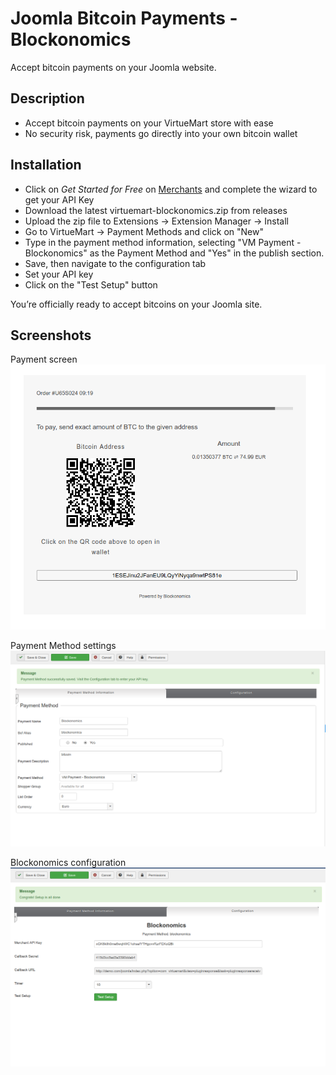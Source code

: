 # Joomla Bitcoin Payments - Blockonomics #
Accept bitcoin payments on your Joomla website.

## Description ##
- Accept bitcoin payments on your VirtueMart store with ease
- No security risk, payments go directly into your own bitcoin wallet

## Installation ##
- Click on *Get Started for Free* on [Merchants](https://www.blockonomics.co/merchants?utm_source=joomla) and complete the wizard to get your API Key
- Download the latest virtuemart-blockonomics.zip from releases
- Upload the zip file to Extensions -> Extension Manager -> Install
- Go to VirtueMart -> Payment Methods and click on "New" 
- Type in the payment method information, selecting "VM Payment - Blockonomics" as the Payment Method and "Yes" in the publish section.
- Save, then navigate to the configuration tab 
- Set your API key
- Click on the "Test Setup" button

You’re officially ready to accept bitcoins on your Joomla site.

## Screenshots ##

Payment screen
![](screenshots/screenshot-1.png)

Payment Method settings
![](screenshots/screenshot-2.png) 

Blockonomics configuration 
![](screenshots/screenshot-3.png) 
